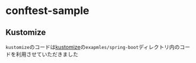 # conftest-sample

## Kustomize

`kustomize`のコードは[kustomize](https://github.com/kubernetes-sigs/kustomize)の`exapmles/spring-boot`ディレクトリ内のコードを利用させていただきました  
